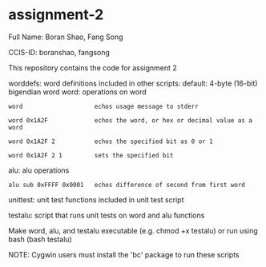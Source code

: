 # assignment-2

Full Name: Boran Shao, Fang Song 

CCIS-ID: boranshao, fangsong






This repository contains the code for assignment 2

worddefs: word definitions included in other scripts: default: 4-byte (16-bit) bigendian word
word: operations on word

    word                    echos usage message to stderr

    word 0x1A2F             echos the word, or hex or decimal value as a word

    word 0x1A2F 2           echos the specified bit as 0 or 1

    word 0x1A2F 2 1         sets the specified bit

alu: alu operations
    
    alu sub 0xFFFF 0x0001   echos difference of second from first word

unittest: unit test functions included in unit test script

testalu: script that runs unit tests on word and alu functions

Make word, alu, and testalu executable (e.g. chmod +x testalu) or run using bash (bash testalu)

NOTE: Cygwin users must install the 'bc' package to run these scripts
